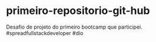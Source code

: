 # primeiro-repositorio-git-hub
Desafio de projeto do primeiro bootcamp que participei. 
#spreadfullstackdeveloper #dio
